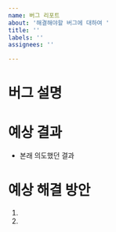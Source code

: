 ```yaml
---
name: 버그 리포트
about: '해결해야할 버그에 대하여 '
title: ''
labels: ''
assignees: ''

---
```


# 버그 설명
>

# 예상 결과
- 본래 의도했던 결과

# 예상 해결 방안
1. 
2.
